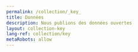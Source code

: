 ```yaml
---
permalink: /collection/_key_
title: Données
description: Nous publions des données ouvertes
layout: collection-key
lang-ref: collection/key
metaRobots: allow
---
```


